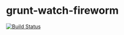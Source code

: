 # grunt-watch-fireworm

[![Build Status](https://travis-ci.org/linemanjs/grunt-watch-fireworm.png?branch=master)](https://travis-ci.org/linemanjs/grunt-watch-fireworm)
